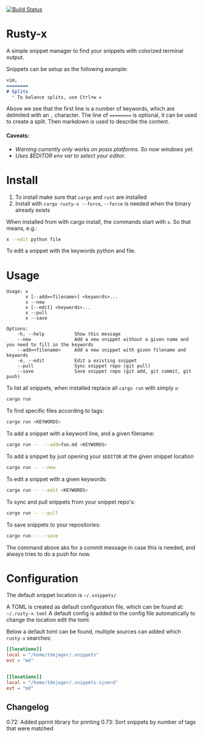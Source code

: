[![Build Status](https://travis-ci.org/tdejager/rusty-x.svg?branch=master)](https://travis-ci.org/tdejager/rusty-x)

Rusty-x
=======

A simple snippet manager to find your snippets with colorized terminal output. 

Snippets can be setup as the following example:

```md
vim,
========    
# Splits                                                                                    
  * To balance splits, use Ctrl+w = 
```

Above we see that the first line is a number of keywords, which are delimited with an `,` character. The line of `========` is optional, it can be used to create a split. Then markdown is used to describe the content.

#### Caveats:
* *Warning currently only works on posix platforms. So now windows yet.*
* *Uses $EDITOR env var to select your editor.*

Install
=========

1. To install make sure that `cargo` and `rust` are installed
2. Install with `cargo rusty-x --force`, `--force` is needed when the binary already exists

When installed from with cargo install, the commands start with `x`. So that means, e.g.:

```bash
x --edit python file
```

To edit a snippet with the keywords python and file.


Usage
=====

```
Usage: x
       x [--add=<filename>] <keywords>...
       x --new
       x [--edit] <keywords>...
       x --pull
       x --save

Options:
    -h, --help           Show this message
    --new                Add a new snippet without a given name and you need to fill in the keywords
    --add=<filename>     Add a new snippet with given filename and keywords
    -e, --edit           Edit a existing snippet
    --pull               Sync snippet repo (git pull)
    --save               Save snippet repo (git add, git commit, git push)
```

To list all snippets, when installed replace all `cargo run` with simply `x`:

```bash
cargo run
```

To find specific files according to tags:

```bash
cargo run <KEYWORDS>
```

To add a snippet with a keyword line, and a given filename:
```bash
cargo run --  --add=foo.md <KEYWORDS>
```

To add a snippet by just opening your `$EDITOR` at the given snippet location
```bash
cargo run -- --new
```

To edit a snippet with a given keywords:
```bash
cargo run -- --edit <KEYWORDS>
```

To sync and pull snippets from your snippet repo's:
```bash
cargo run -- --pull
```

To save snippets to your repositories:
```bash
cargo run -- --save
```
The command above aks for a commit message in case this is needed, and always tries to do a push for now.


Configuration
=============
The default snippet location is `~/.snippets/` 

A TOML is created as default configuration file, which can be found at: `~/.rusty-x.toml`
A default config is added to the config file automatically to change the location edit the toml.


Below a default toml can be found, multiple sources can added which `rusty-x` searches:

```toml
[[locations]]
local = "/home/tdejager/.snippets"
ext = "md"


[[locations]]
local = "/home/tdejager/.snippets-sjoerd"
ext = "md"
```



## Changelog

0.72: Added pprint library for printing
0.73: Sort snippets by number of tags that were matched
